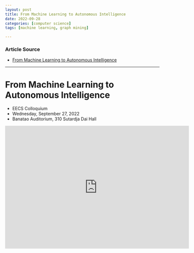 ```yaml
---
layout: post
title: From Machine Learning to Autonomous Intelligence 
date: 2022-09-28
categories: [computer science]
tags: [machine learning, graph mining]

---
```


### Article Source

* [From Machine Learning to Autonomous Intelligence](https://www.youtube.com/watch?v=VRzvpV9DZ8Y)


---

# From Machine Learning to Autonomous Intelligence

* EECS Colloquium 
* Wednesday, September 27, 2022
* Banatao Auditorium, 310 Sutardja Dai Hall


<iframe width="600" height="400" src="https://www.youtube.com/embed/VRzvpV9DZ8Y" title="YouTube video player" frameborder="0" allow="accelerometer; autoplay; clipboard-write; encrypted-media; gyroscope; picture-in-picture" allowfullscreen></iframe>